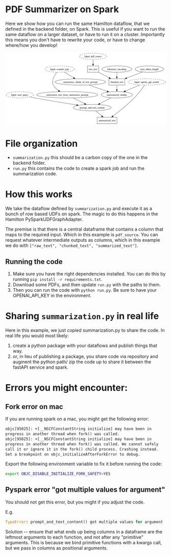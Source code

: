 # PDF Summarizer on Spark

Here we show how you can run the same Hamilton dataflow, that we defined in the backend
folder, on Spark. This is useful if you want to run the same dataflow on a larger dataset,
or have to run it on a cluster. Importantly this means you don't have to rewrite your
code, or have to change where/how you develop!

![Summarization dataflow](spark_summarization.dot.png)

# File organization
 - `summarization.py` this should be a carbon copy of the one in the backend folder.
 - `run.py` this contains the code to create a spark job and run the summarization code.

# How this works
We take the dataflow defined by `summarization.py` and execute it as a bunch
of row based UDFs on spark. The magic to do this happens in the Hamilton PySparkUDFGraphAdapter.

The premise is that there is a central dataframe
that contains a column that maps to the required input. Which in this example
is `pdf_source`. You can request whatever intermediate outputs as columns, which
in this example we do with `["raw_text", "chunked_text", "summarized_text"]`.

## Running the code

1. Make sure you have the right dependencies installed. You can do this by running
`pip install -r requirements.txt`.
2. Download some PDFs, and then update `run.py` with the paths to them.
3. Then you can run the code with `python run.py`. Be sure to have your OPENAI_API_KEY in the
environment.

# Sharing `summarization.py` in real life
Here in this example, we just copied summarization.py to share the code. In real life
you would most likely:

1. create a python package with your dataflows and publish things that way.
2. or, in lieu of publishing a package, you share code via repository and augment the python path/
zip the code up to share it between the fastAPI service and spark.




# Errors you might encounter:
## Fork error on mac
If you are running spark on a mac, you might get the following error:

```
objc[95025]: +[__NSCFConstantString initialize] may have been in progress in another thread when fork() was called.
objc[95025]: +[__NSCFConstantString initialize] may have been in progress in another thread when fork() was called. We cannot safely call it or ignore it in the fork() child process. Crashing instead. Set a breakpoint on objc_initializeAfterForkError to debug.
```
Export the following environment variable to fix it before running the code:

```bash
export OBJC_DISABLE_INITIALIZE_FORK_SAFETY=YES
```

## Pyspark error "got multiple values for argument"
You should not get this error, but you might if you adjust the code.

E.g.
```python
TypeError: prompt_and_text_content() got multiple values for argument 'summarize_text_from_summaries_prompt'
```
Solution -- ensure that what ends up being columns in a dataframe are the leftmost
arguments to each function, and not after any "primitive" arguments. This is because we
bind primitive functions with a kwargs call, but we pass in columns as positional arguments.
